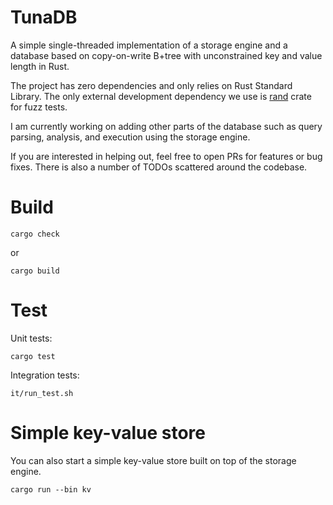 # TunaDB

A simple single-threaded implementation of a storage engine and a database
based on copy-on-write B+tree with unconstrained key and value length in Rust.

The project has zero dependencies and only relies on Rust Standard Library. The
only external development dependency we use is [rand](https://github.com/rust-random/rand)
crate for fuzz tests.

I am currently working on adding other parts of the database such as query
parsing, analysis, and execution using the storage engine.

If you are interested in helping out, feel free to open PRs for features or
bug fixes. There is also a number of TODOs scattered around the codebase.

# Build

```shell
cargo check
```

or

```shell
cargo build
```

# Test

Unit tests:

```shell
cargo test
```

Integration tests:

```shell
it/run_test.sh
```

# Simple key-value store

You can also start a simple key-value store built on top of the storage engine.

```shell
cargo run --bin kv
```
